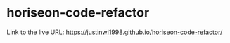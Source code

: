 # horiseon-code-refactor

Link to the live URL: https://justinwl1998.github.io/horiseon-code-refactor/
